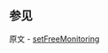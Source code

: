 ## 参见

原文 - [setFreeMonitoring]( https://docs.mongodb.com/manual/reference/command/setFreeMonitoring/ )

